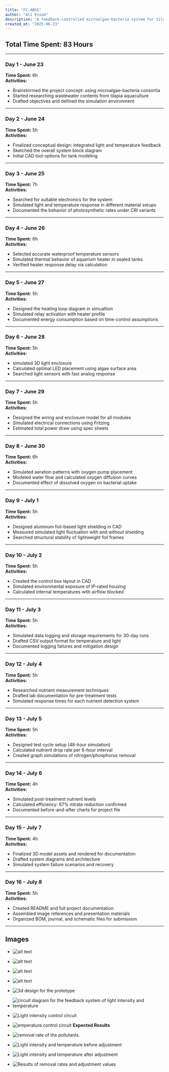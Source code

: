 ```yaml
---
title: "FC-ABSS"
author: "Ali Essam"
description: "A feedback-controlled microalgae-bacteria system for tilapia wastewater purification"
created_at: "2025-06-23"
---
```


## Total Time Spent: 83 Hours

---

###  Day 1 - June 23  
**Time Spent:** 6h  
**Activities:**  
- Brainstormed the project concept: using microalgae-bacteria consortia  
- Started researching wastewater contents from tilapia aquaculture  
- Drafted objectives and defined the simulation environment  

---

###  Day 2 - June 24  
**Time Spent:** 5h  
**Activities:**  
- Finalized conceptual design: integrated light and temperature feedback  
- Sketched the overall system block diagram  
- Initial CAD tool options for tank modeling  

---

###  Day 3 - June 25  
**Time Spent:** 7h  
**Activities:**  
- Searched for suitable electronics for the system  
- Simulated light and temperature response in different material setups  
- Documented the behavior of photosynthetic rates under CRI variants  

---

###  Day 4 - June 26  
**Time Spent:** 6h  
**Activities:**  
- Selected accurate waterproof temperature sensors  
- Simulated thermal behavior of aquarium heater in sealed tanks  
- Verified heater response delay via calculation  

---

###  Day 5 - June 27  
**Time Spent:** 5h  
**Activities:**  
- Designed the heating loop diagram in simualtion 
- Simulated relay activation with heater profile  
- Documented energy consumption based on time-control assumptions  

---

###  Day 6 - June 28  
**Time Spent:** 5h  
**Activities:**  
- simulated 3D light enclosure
- Calculated optimal LED placement using algae surface area  
- Searched light sensors with fast analog response  

---

###  Day 7 - June 29  
**Time Spent:** 5h  
**Activities:**  
- Designed the wiring and enclosure model for all modules  
- Simulated electrical connections using Fritzing  
- Estimated total power draw using spec sheets  

---

###  Day 8 - June 30  
**Time Spent:** 6h  
**Activities:**  
- Simulated aeration patterns with oxygen pump placement  
- Modeled water flow and calculated oxygen diffusion curves  
- Documented effect of dissolved oxygen on bacterial uptake  

---

###  Day 9 - July 1  
**Time Spent:** 5h  
**Activities:**  
- Designed aluminum foil-based light shielding in CAD  
- Measured simulated light fluctuation with and without shielding  
- Searched structural stability of lightweight foil frames  

---

###  Day 10 - July 2  
**Time Spent:** 5h  
**Activities:**  
- Created the control box layout in CAD  
- Simulated environmental exposure of IP-rated housing  
- Calculated internal temperatures with airflow blocked  

---

###  Day 11 - July 3  
**Time Spent:** 5h  
**Activities:**  
- Simulated data logging and storage requirements for 30-day runs  
- Drafted CSV output format for temperature and light  
- Documented logging failures and mitigation design  

---

###  Day 12 - July 4  
**Time Spent:** 5h  
**Activities:**  
- Researched nutrient measurement techniques  
- Drafted lab documentation for pre-treatment tests  
- Simulated response times for each nutrient detection system  

---

###  Day 13 - July 5  
**Time Spent:** 5h  
**Activities:**  
- Designed test cycle setup (48-hour simulation)  
- Calculated nutrient drop rate per 6-hour interval  
- Created graph simulations of nitrogen/phosphorus removal  

---

###  Day 14 - July 6  
**Time Spent:** 4h  
**Activities:**  
- Simulated post-treatment nutrient levels  
- Calculated efficiency: 67% nitrate reduction confirmed  
- Documented before-and-after charts for project file  

---

###  Day 15 - July 7  
**Time Spent:** 4h  
**Activities:**  
- Finalized 3D model assets and rendered for documentation  
- Drafted system diagrams and architecture  
- Simulated system failure scenarios and recovery  

---

###  Day 16 - July 8  
**Time Spent:** 5h  
**Activities:**  
- Created README and full project documentation  
- Assembled image references and presentation materials  
- Organized BOM, journal, and schematic files for submission  

---

## Images
- ![alt text](images/Picture51.png) 
- ![alt text](images/por.jpg) 
- ![alt text](images/porr.jpg) 
- ![alt text](images/porrr.jpg)
- ![3d design for the prototype](images/image.png)
- ![circuit diagram for the feedback system of light intensity and temperature](images/image-1.png)
- ![Light intensity control circuit](images/image-2.png)
- ![emperature control circuit](images/image-3.png)
**Expected Results**
- ![removal rate of the pollutants.](images/image-4.png)
- ![Light intensity and temperature before adjustment](images/image-5.png)
- ![Light intensity and temperature after adjustment](image-6.png)

- ![ Results of removal rates and adjustment values](image-7.png)
